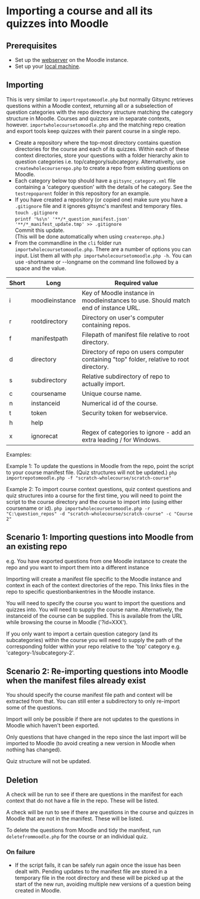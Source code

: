 # Importing a course and all its quizzes into Moodle

## Prerequisites
- Set up the [webserver](webservicesetup.md) on the Moodle instance.
- Set up your [local machine](localsetup.md).

## Importing
This is very similar to `importrepotomoodle.php` but normally Gitsync retrieves questions within a Moodle context, returning all or a subselection of question categories with the repo directory structure matching the category structure in Moodle. Courses and quizzes are in separate contexts, however. `importwholecoursetomoodle.php` and the matching repo creation and export tools keep quizzes with their parent course in a single repo.

- Create a repository where the top-most directory contains question directories for the course and each of its quizzes. Within each of these context directories, store your questions with a folder hierarchy akin to question categories i.e. top/category/subcategory. Alternativelty, use `createwholecourserepo.php` to create a repo from existing questions on Moodle.
- Each category below top should have a `gitsync_category.xml` file containing a 'category question' with the details of he category. See the `testrepoparent` folder in this repository for an example.
- If you have created a repository (or copied one) make sure you have a `.gitignore` file and it ignores gitsync's manifest and temporary files.  
`touch .gitignore`  
`printf '%s\n' '**/*_question_manifest.json' '**/*_manifest_update.tmp' >> .gitignore`  
Commit this update.  
(This will be done automatically when using `createrepo.php`.)
- From the commandline in the `cli` folder run `importwholecoursetomoodle.php`. There are a number of options you can input. List them all with `php importwholecoursetomoodle.php -h`. You can use -shortname or --longname on the command line followed by a space and the value.

|Short|Long|Required value|
|-|-|-|
|i|moodleinstance|Key of Moodle instance in  moodleinstances to use. Should match end of instance URL.|
|r|rootdirectory|Directory on user's computer containing repos.|
|f|manifestpath|Filepath of manifest file relative to root directory.|
|d|directory|Directory of repo on users computer containing "top" folder, relative to root directory.|
|s|subdirectory|Relative subdirectory of repo to actually import.|
|c|coursename|Unique course name.
|n|instanceid|Numerical id of the course.
|t|token|Security token for webservice.
|h|help|
|x|ignorecat|Regex of categories to ignore - add an extra leading / for Windows.

Examples:

Example 1:
To update the questions in Moodle from the repo, point the script to your course manifest file. (Quiz structures will not be updated.)
`php importrepotomoodle.php -f "scratch-wholecourse/scratch-course"`

Example 2:
To import course context questions, quiz context questions and quiz structures into a course for the first time, you will need to point the script to the course directory and the course to import into (using either coursename or id).
`php importwholecoursetomoodle.php -r "C:\question_repos" -d "scratch-wholecourse/scratch-course" -c "Course 2"`

## Scenario 1: Importing questions into Moodle from an existing repo

e.g. You have exported questions from one Moodle instance to create the repo and you want to import them into a different instance

Importing will create a manifest file specific to the Moodle instance and context in each of the context directories of the repo. This links files in the repo to specific questionbankentries in the Moodle instance.

You will need to specify the course you want to import the questions and quizzes into. You will need to supply the course name. Alternatively, the instanceid of the course can be supplied. This is available from the URL while browsing the course in Moodle ('?id=XXX').

If you only want to import a certain question category (and its subcategories) within the course you will need to supply the path of the corresponding folder within your repo relative to the 'top' category e.g. 'category-1/subcategory-2'.

## Scenario 2: Re-importing questions into Moodle when the manifest files already exist

You should specify the course manifest file path and context will be extracted from that. You can still enter a subdirectory to only re-import some of the questions.

Import will only be possible if there are not updates to the questions in Moodle which haven't been exported.

Only questions that have changed in the repo since the last import will be imported to Moodle (to avoid creating a new version in Moodle when nothing has changed).

Quiz structure will not be updated.

## Deletion

A check will be run to see if there are questions in the manifest for each context that do not have a file in the repo. These will be listed.

A check will be run to see if there are questions in the course and quizzes in Moodle that are not in the manifest. These will be listed.

To delete the questions from Moodle and tidy the manifest, run `deletefrommoodle.php` for the course or an individual quiz.

### On failure
- If the script fails, it can be safely run again once the issue has been dealt with. Pending updates to the manifest file are stored in a temporary file in the root directory and these will be picked up at the start of the new run, avoiding multiple new versions of a question being created in Moodle.

